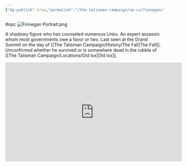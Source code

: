 ```yaml
---
{"dg-publish":true,"permalink":"/the-talisman-campaign/np-cs/finnegan/","noteIcon":""}
---
```


#npc
![Finnegan Portrait.png](/img/user/The%20Talisman%20Campaign/NPCs/Finnegan%20Portrait.png)

A shadowy figure who has counseled numerous Links. An expert assassin whom most governments owe a favor or two. Last seen at the Grand Summit on the day of [[The Talisman Campaign/History/The Fall\|The Fall]]. Unconfirmed whether he survived or is somewhere dead in the rubble of [[The Talisman Campaign/Locations/Old Iox\|Old Iox]]. 

<iframe width="560" height="315" src="https://www.youtube.com/embed/TV3vT5nW_I4?si=rTm1NjhP82NrN0Bd&amp;clip=UgkxBfHnmpxb6wg_J67h3KKtfWbHZGHYlOgl&amp;clipt=EOzTAxiKuQQ" title="YouTube video player" frameborder="0" allow="accelerometer; autoplay; clipboard-write; encrypted-media; gyroscope; picture-in-picture; web-share" referrerpolicy="strict-origin-when-cross-origin" allowfullscreen></iframe>